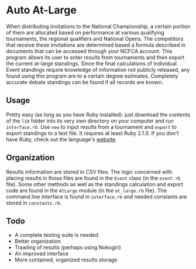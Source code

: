 # Auto At-Large

When distributing invitations to the National Championship, a certain portion of them are allocated based on performance 
at various qualifying tournaments, the regional qualifiers and National Opens. The competitors that receive these 
invitations are determined based a formula described in documents that can be accessed through your NCFCA account. This 
program allows its user to enter results from tournaments and then export the current at-large standings. Since the final 
calculations of Individual Event standings require knowledge of information not publicly released, any found using this 
program are to a certain degree estimates. Completely accurate debate standings can be found if all records are known.

## Usage

Pretty easy (as long as you have Ruby installed): just download the contents of the `lib` folder into its very own 
directory on your computer and run `interface.rb`. Use `new` to input results from a tournament and `export` to export 
standings to a text file. It requires at least Ruby 2.1.0. If you don't have Ruby, check out the language's 
[website](https://www.ruby-lang.org/en/).

## Organization

Results information are stored in CSV files. The logic concerned with placing results in those files are found in the 
`Event` class (in the `event.rb` file). Some other methods as well as the standings calculation and export code are found 
in the `AtLarge` module (in the `at_large.rb` file). The command line interface is found in `interface.rb` and needed 
constants are stored in `constants.rb`.

## Todo

* A complete testing suite is needed
* Better organization
* Trawling of results (perhaps using Nokogiri)
* An improved interface
* More contained, organized results storage